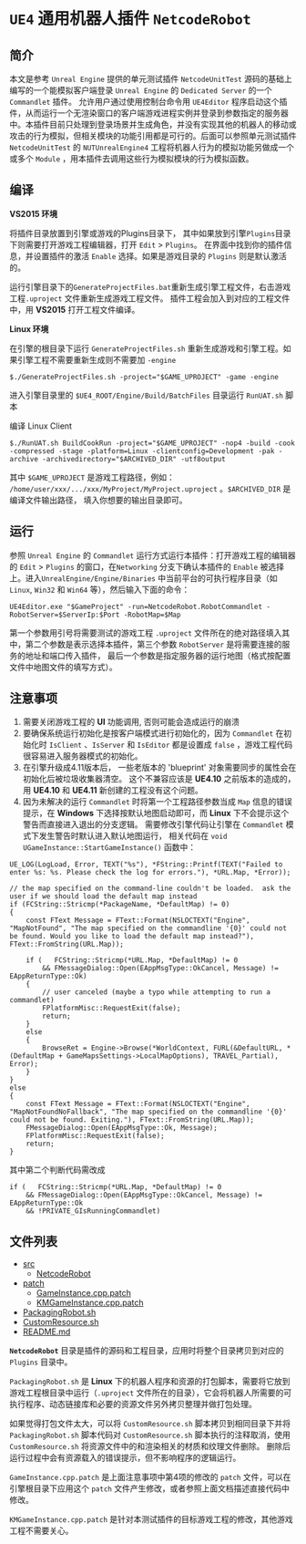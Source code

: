 # `UE4` 通用机器人插件 `NetcodeRobot`

## 简介

本文是参考 `Unreal Engine` 提供的单元测试插件 `NetcodeUnitTest` 源码的基础上编写的一个能模拟客户端登录 `Unreal Engine` 的 `Dedicated Server` 的一个 `Commandlet` 插件。 允许用户通过使用控制台命令用 `UE4Editor`  程序启动这个插件，从而运行一个无渲染窗口的客户端游戏进程实例并登录到参数指定的服务器中。本插件目前只处理到登录场景并生成角色，并没有实现其他的机器人的移动或攻击的行为模拟，但相关模块的功能引用都是可行的。后面可以参照单元测试插件 `NetcodeUnitTest` 的 `NUTUnrealEngine4` 工程将机器人行为的模拟功能另做成一个或多个 `Module` ，用本插件去调用这些行为模拟模块的行为模拟函数。

## 编译

**VS2015 环境** 

将插件目录放置到引擎或游戏的Plugins目录下， 其中如果放到引擎`Plugins`目录下则需要打开游戏工程编辑器，打开 `Edit` > `Plugins`。 在界面中找到你的插件信息，并设置插件的激活 `Enable` 选择。如果是游戏目录的 `Plugins` 则是默认激活的。

运行引擎目录下的`GenerateProjectFiles.bat`重新生成引擎工程文件，右击游戏工程`.uproject` 文件重新生成游戏工程文件。 插件工程会加入到对应的工程文件中，用 **VS2015** 打开工程文件编译。

**Linux 环境**

在引擎的根目录下运行 `GenerateProjectFiles.sh` 重新生成游戏和引擎工程。如果引擎工程不需要重新生成则不需要加 `-engine`

	$./GenerateProjectFiles.sh -project="$GAME_UPROJECT" -game -engine

进入引擎目录里的 `$UE4_ROOT/Engine/Build/BatchFiles` 目录运行 `RunUAT.sh` 脚本

编译 Linux Client

	$./RunUAT.sh BuildCookRun -project="$GAME_UPROJECT" -nop4 -build -cook -compressed -stage -platform=Linux -clientconfig=Development -pak -archive -archivedirectory="$ARCHIVED_DIR" -utf8output


其中 `$GAME_UPROJECT` 是游戏工程路径，例如： `/home/user/xxx/.../xxx/MyProject/MyProject.uproject` 。`$ARCHIVED_DIR` 是编译文件输出路径， 填入你想要的输出目录即可。

## 运行

参照 `Unreal Engine` 的 `Commandlet` 运行方式运行本插件：打开游戏工程的编辑器的 `Edit` > `Plugins` 的窗口，在`Networking` 分支下确认本插件的 `Enable` 被选择上。进入`UnrealEngine/Engine/Binaries` 中当前平台的可执行程序目录（如 `Linux`, `Win32` 和 `Win64` 等），然后输入下面的命令：

	UE4Editor.exe "$GameProject" -run=NetcodeRobot.RobotCommandlet -RobotServer=$ServerIp:$Port -RobotMap=$Map

第一个参数用引号将需要测试的游戏工程 `.uproject` 文件所在的绝对路径填入其中，第二个参数是表示选择本插件，第三个参数 `RobotServer` 是将需要连接的服务的地址和端口传入插件， 最后一个参数是指定服务器的运行地图（格式按配置文件中地图文件的填写方式）。

## 注意事项

1. 需要关闭游戏工程的 **UI** 功能调用,  否则可能会造成运行的崩溃
2. 要确保系统运行初始化是按客户端模式进行初始化的，因为 `Commandlet` 在初始化时 `IsClient` 、`IsServer` 和 `IsEditor` 都是设置成 `false` ，游戏工程代码很容易进入服务器模式的初始化。
3. 在引擎升级成4.11版本后， 一些老版本的 'blueprint' 对象需要同步的属性会在初始化后被垃圾收集器清空。 这个不兼容应该是 **UE4.10** 之前版本的造成的，用 **UE4.10** 和 **UE4.11** 新创建的工程没有这个问题。
4. 因为未解决的运行 `Commandlet` 时将第一个工程路径参数当成 `Map` 信息的错误提示，在 **Windows** 下选择按默认地图启动即可，而 **Linux** 下不会提示这个警告而直接进入退出的分支逻辑。 需要修改引擎代码让引擎在 `Commandlet` 模式下发生警告时默认进入默认地图运行， 相关代码在 `void UGameInstance::StartGameInstance()` 函数中：

```
UE_LOG(LogLoad, Error, TEXT("%s"), *FString::Printf(TEXT("Failed to enter %s: %s. Please check the log for errors."), *URL.Map, *Error));

// the map specified on the command-line couldn't be loaded.  ask the user if we should load the default map instead
if (FCString::Stricmp(*PackageName, *DefaultMap) != 0)
{
	const FText Message = FText::Format(NSLOCTEXT("Engine", "MapNotFound", "The map specified on the commandline '{0}' could not be found. Would you like to load the default map instead?"), FText::FromString(URL.Map));

	if (   FCString::Stricmp(*URL.Map, *DefaultMap) != 0  
		&& FMessageDialog::Open(EAppMsgType::OkCancel, Message) != EAppReturnType::Ok)
	{
		// user canceled (maybe a typo while attempting to run a commandlet)
		FPlatformMisc::RequestExit(false);
		return;
	}
	else
	{
		BrowseRet = Engine->Browse(*WorldContext, FURL(&DefaultURL, *(DefaultMap + GameMapsSettings->LocalMapOptions), TRAVEL_Partial), Error);
	}
}
else
{
	const FText Message = FText::Format(NSLOCTEXT("Engine", "MapNotFoundNoFallback", "The map specified on the commandline '{0}' could not be found. Exiting."), FText::FromString(URL.Map));
	FMessageDialog::Open(EAppMsgType::Ok, Message);
	FPlatformMisc::RequestExit(false);
	return;
}
```

其中第二个判断代码需改成


	if (   FCString::Stricmp(*URL.Map, *DefaultMap) != 0  
		&& FMessageDialog::Open(EAppMsgType::OkCancel, Message) != EAppReturnType::Ok
		&& !PRIVATE_GIsRunningCommandlet)

## 文件列表

- [src]()
	- [NetcodeRobot]()
- [patch]() 
	- [GameInstance.cpp.patch]()
	- [KMGameInstance.cpp.patch]()
- [PackagingRobot.sh]()
- [CustomResource.sh]()
- [README.md]()

**`NetcodeRobot`** 目录是插件的源码和工程目录，应用时将整个目录拷贝到对应的 `Plugins` 目录中。

`PackagingRobot.sh` 是 **Linux** 下的机器人程序和资源的打包脚本，需要将它放到游戏工程根目录中运行（`.uproject` 文件所在的目录），它会将机器人所需要的可执行程序、动态链接库和必要的资源文件另外拷贝整理并做打包处理。

如果觉得打包文件太大，可以将 `CustomResource.sh` 脚本拷贝到相同目录下并将 `PackagingRobot.sh` 脚本代码对 `CustomResource.sh` 脚本执行的注释取消，使用 `CustomResource.sh` 将资源文件中的和渲染相关的材质和纹理文件删除。 删除后运行过程中会有资源载入的错误提示，但不影响程序的逻辑运行。

`GameInstance.cpp.patch` 是上面注意事项中第4项的修改的 `patch` 文件，可以在引擎根目录下应用这个 `patch` 文件产生修改，或者参照上面文档描述直接代码中修改。

`KMGameInstance.cpp.patch` 是针对本测试插件的目标游戏工程的修改，其他游戏工程不需要关心。

